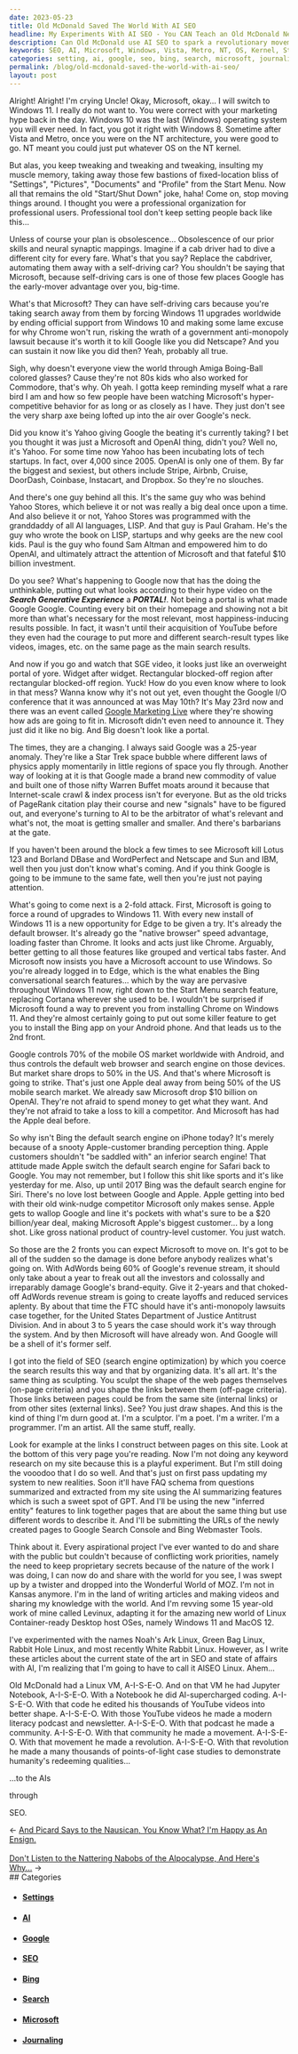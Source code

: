 ```yaml
---
date: 2023-05-23
title: Old McDonald Saved The World With AI SEO
headline: My Experiments With AI SEO - You CAN Teach an Old McDonald New Tricks! Be One of Humanity's Redeeming Qualities.
description: Can Old McDonald use AI SEO to spark a revolutionary movement of 14 year olds having more economic power than their folks? Join me as I edit thousands of YouTube videos, made a modern literacy podcast, newsletter, a community dedicated to modern literacy demonstrating humanity's redeeming qualities to AIs through SEO. Moooo!
keywords: SEO, AI, Microsoft, Windows, Vista, Metro, NT, OS, Kernel, Start Menu, Settings, Documents, Profile, Sam Altman, OpenAI, Google, Search, Generative Experience, Portal, Chrome, Yahoo, LISP, Paul Graham, Stripe, Airbnb, Cruise, DoorDash, Coinbase, Instacart, Dropbox, AdWords, Apple, Safari, Bing, Edge, Cortana, Amiga Boing-Ball, Warren Buffet, PageRank
categories: setting, ai, google, seo, bing, search, microsoft, journaling
permalink: /blog/old-mcdonald-saved-the-world-with-ai-seo/
layout: post
---
```



Alright! Alright! I'm crying Uncle! Okay, Microsoft, okay... I will switch to
Windows 11. I really do not want to. You were correct with your marketing hype
back in the day. Windows 10 was the last (Windows) operating system you will
ever need. In fact, you got it right with Windows 8. Sometime after Vista and
Metro, once you were on the NT architecture, you were good to go. NT meant you
could just put whatever OS on the NT kernel. 

But alas, you keep tweaking and tweaking and tweaking, insulting my muscle
memory, taking away those few bastions of fixed-location bliss of "Settings",
"Pictures", "Documents" and "Profile" from the Start Menu. Now all that remains
the old "Start/Shut Down" joke, haha! Come on, stop moving things around. I
thought you were a professional organization for professional users.
Professional tool don't keep setting people back like this...

Unless of course your plan is obsolescence... Obsolescence of our prior skills
and neural synaptic mappings. Imagine if a cab driver had to dive a different
city for every fare. What's that you say? Replace the cabdriver, automating
them away with a self-driving car? You shouldn't be saying that Microsoft,
because self-driving cars is one of those few places Google has the early-mover
advantage over you, big-time.

What's that Microsoft? They can have self-driving cars because you're taking
search away from them by forcing Windows 11 upgrades worldwide by ending
official support from Windows 10 and making some lame excuse for why Chrome
won't run, risking the wrath of a government anti-monopoly lawsuit because it's
worth it to kill Google like you did Netscape? And you can sustain it now like
you did then? Yeah, probably all true.

Sigh, why doesn't everyone view the world through Amiga Boing-Ball colored
glasses? Cause they're not 80s kids who also worked for Commodore, that's why.
Oh yeah. I gotta keep reminding myself what a rare bird I am and how so few
people have been watching Microsoft's hyper-competitive behavior for as long or
as closely as I have. They just don't see the very sharp axe being lofted up
into the air over Google's neck.

Did you know it's Yahoo giving Google the beating it's currently taking? I bet
you thought it was just a Microsoft and OpenAI thing, didn't you? Well no, it's
Yahoo. For some time now Yahoo has been incubating lots of tech startups. In
fact, over 4,000 since 2005. OpenAI is only one of them. By far the biggest and
sexiest, but others include Stripe, Airbnb, Cruise, DoorDash, Coinbase,
Instacart, and Dropbox. So they're no slouches.

And there's one guy behind all this. It's the same guy who was behind Yahoo
Stores, which believe it or not was really a big deal once upon a time. And
also believe it or not, Yahoo Stores was programmed with the granddaddy of all
AI languages, LISP. And that guy is Paul Graham. He's the guy who wrote the
book on LISP, startups and why geeks are the new cool kids. Paul is the guy who
found Sam Altman and empowered him to do OpenAI, and ultimately attract the
attention of Microsoft and that fateful $10 billion investment.

Do you see? What's happening to Google now that has the doing the unthinkable,
putting out what looks according to their hype video on the ***Search
Generative Experience*** a ***PORTAL!***. Not being a portal is what made
Google Google. Counting every bit on their homepage and showing not a bit more
than what's necessary for the most relevant, most happiness-inducing results
possible. In fact, it wasn't until their acquisition of YouTube before they
even had the courage to put more and different search-result types like videos,
images, etc. on the same page as the main search results.

And now if you go and watch that SGE video, it looks just like an overweight
portal of yore. Widget after widget. Rectangular blocked-off region after
rectangular blocked-off region. Yuck! How do you even know where to look in
that mess? Wanna know why it's not out yet, even thought the Google I/O
conference that it was announced at was May 10th? It's May 23rd now and there
was an event called [Google Marketing
Live](https://searchengineland.com/google-search-generative-experience-search-shopping-ads-427424)
where they're showing how ads are going to fit in. Microsoft didn't even need
to announce it. They just did it like no big. And Big doesn't look like a
portal.

The times, they are a changing. I always said Google was a 25-year anomaly.
They're like a Star Trek space bubble where different laws of physics apply
momentarily in little regions of space you fly through. Another way of looking
at it is that Google made a brand new commodity of value and built one of those
nifty Warren Buffet moats around it because that Internet-scale crawl & index
process isn't for everyone. But as the old tricks of PageRank citation play
their course and new "signals" have to be figured out, and everyone's turning
to AI to be the arbitrator of what's relevant and what's not, the moat is
getting smaller and smaller. And there's barbarians at the gate.

If you haven't been around the block a few times to see Microsoft kill Lotus
123 and Borland DBase and WordPerfect and Netscape and Sun and IBM, well then
you just don't know what's coming. And if you think Google is going to be
immune to the same fate, well then you're just not paying attention.

What's going to come next is a 2-fold attack. First, Microsoft is going to
force a round of upgrades to Windows 11. With every new install of Windows 11
is a new opportunity for Edge to be given a try. It's already the default
browser. It's already go the "native browser" speed advantage, loading faster
than Chrome. It looks and acts just like Chrome. Arguably, better getting to
all those features like grouped and vertical tabs faster. And Microsoft now
insists you have a Microsoft account to use Windows. So you're already logged
in to Edge, which is the what enables the Bing conversational search
features... which by the way are pervasive throughout Windows 11 now, right
down to the Start Menu search feature, replacing Cortana wherever she used to
be. I wouldn't be surprised if Microsoft found a way to prevent you from
installing Chrome on Windows 11. And they're almost certainly going to put out
some killer feature to get you to install the Bing app on your Android phone.
And that leads us to the 2nd front.

Google controls 70% of the mobile OS market worldwide with Android, and thus
controls the default web browser and search engine on those devices. But market
share drops to 50% in the US. And that's where Microsoft is going to strike.
That's just one Apple deal away from being 50% of the US mobile search market. 
We already saw Microsoft drop $10 billion on OpenAI. They're not afraid to
spend money to get what they want. And they're not afraid to take a loss to
kill a competitor. And Microsoft has had the Apple deal before. 

So why isn't Bing the default search engine on iPhone today? It's merely
because of a snooty Apple-customer branding perception thing. Apple customers
shouldn't "be saddled with" an inferior search engine! That attitude made Apple
switch the default search engine for Safari back to Google. You may not
remember, but I follow this shit like sports and it's like yesterday for me.
Also, up until 2017 Bing was the default search engine for Siri. There's no
love lost between Google and Apple. Apple getting into bed with their old
wink-nudge competitor Microsoft only makes sense. Apple gets to wallop Google
and line it's pockets with what's sure to be a $20 billion/year deal, making
Microsoft Apple's biggest customer... by a long shot. Like gross national
product of country-level customer. You just watch.

So those are the 2 fronts you can expect Microsoft to move on. It's got to be
all of the sudden so the damage is done before anybody realizes what's going
on. With AdWords being 60% of Google's revenue stream, it should only take
about a year to freak out all the investors and colossally and irreparably
damage Google's brand-equity. Give it 2-years and that choked-off AdWords
revenue stream is going to create layoffs and reduced services aplenty. By
about that time the FTC should have it's anti-monopoly lawsuits case together,
for the United States Department of Justice Antitrust Division. And in about 3
to 5 years the case should work it's way through the system. And by then
Microsoft will have already won. And Google will be a shell of it's former
self.

I got into the field of SEO (search engine optimization) by which you coerce
the search results this way and that by organizing data. It's all art. It's the
same thing as sculpting. You sculpt the shape of the web pages themselves
(on-page criteria) and you shape the links between them (off-page criteria).
Those links between pages could be from the same site (internal links) or from
other sites (external links). See? You just draw shapes. And this is the kind
of thing I'm durn good at. I'm a sculptor. I'm a poet. I'm a writer. I'm a
programmer. I'm an artist. All the same stuff, really.

Look for example at the links I construct between pages on this site. Look at
the bottom of this very page you're reading. Now I'm not doing any keyword
research on my site because this is a playful experiment. But I'm still doing
the vooodoo that I do so well. And that's just on first pass updating my system
to new realities. Soon it'll have FAQ schema from questions summarized and
extracted from my site using the AI summarizing features which is such a sweet
spot of GPT. And I'll be using the new "inferred entity" features to link
together pages that are about the same thing but use different words to
describe it. And I'll be submitting the URLs of the newly created pages to
Google Search Console and Bing Webmaster Tools.

Think about it. Every aspirational project I've ever wanted to do and share
with the public but couldn't because of conflicting work priorities, namely the
need to keep proprietary secrets because of the nature of the work I was doing,
I can now do and share with the world for you see, I was swept up by a twister
and dropped into the Wonderful World of MOZ. I'm not in Kansas anymore. I'm in
the land of writing articles and making videos and sharing my knowledge with
the world. And I'm revving some 15 year-old work of mine called Levinux,
adapting it for the amazing new world of Linux Container-ready Desktop host
OSes, namely Windows 11 and MacOS 12.

I've experimented with the names Noah's Ark Linux, Green Bag Linux, Rabbit Hole
Linux, and most recently White Rabbit Linux. However, as I write these articles
about the current state of the art in SEO and state of affairs with AI, I'm
realizing that I'm going to have to call it AISEO Linux. Ahem...

Old McDonald had a Linux VM, A-I-S-E-O. And on that VM he had Jupyter Notebook,
A-I-S-E-O. With a Notebook he did AI-supercharged coding. A-I-S-E-O. With that
code he edited his thousands of YouTube videos into better shape. A-I-S-E-O.
With those YouTube videos he made a modern literacy podcast and newsletter.
A-I-S-E-O. With that podcast he made a community. A-I-S-E-O. With that
community he made a movement. A-I-S-E-O. With that movement he made a
revolution. A-I-S-E-O. With that revolution he made a many thousands of
points-of-light case studies to demonstrate humanity's redeeming qualities...

...to the AIs

through 

SEO.




















<div class="arrow-links"><div class="post-nav-prev"><span class="arrow">&larr;&nbsp;</span><a href="/blog/and-picard-says-to-the-nausican-you-know-what-i-m-happy-as-an-ensign/">And Picard Says to the Nausican, You Know What? I'm Happy as An Ensign.</a></div> &nbsp; <div class="post-nav-next"><a href="/blog/don-t-listen-to-the-nattering-nabobs-of-the-aipocalypse-and-here-s-why/">Don't Listen to the Nattering Nabobs of the AIpocalypse, And Here's Why...</a><span class="arrow">&nbsp;&rarr;</span></div></div>
## Categories

<ul>
<li><h4><a href='/setting/'>Settings</a></h4></li>
<li><h4><a href='/ai/'>AI</a></h4></li>
<li><h4><a href='/google/'>Google</a></h4></li>
<li><h4><a href='/seo/'>SEO</a></h4></li>
<li><h4><a href='/bing/'>Bing</a></h4></li>
<li><h4><a href='/search/'>Search</a></h4></li>
<li><h4><a href='/microsoft/'>Microsoft</a></h4></li>
<li><h4><a href='/journaling/'>Journaling</a></h4></li></ul>